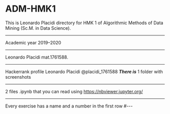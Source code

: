 # ADM-HMK1
This is Leonardo Placidi directory for HMK 1 of Algorithmic Methods of Data Mining (Sc.M. in Data Science).
***
Academic year 2019–2020
***
Leonardo Placidi mat.1761588.
***
Hackerrank profile Leonardo Placidi
@placidi_1761588
***There is***
1 folder with screenshots
***
2 files .ipynb that you can read using https://nbviewer.jupyter.org/
***
Every exercise has a name and a number in the first row #---
